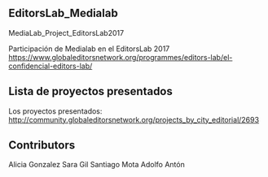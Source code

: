 ## EditorsLab_Medialab
MediaLab_Project_EditorsLab2017

Participación de Medialab en el EditorsLab 2017
https://www.globaleditorsnetwork.org/programmes/editors-lab/el-confidencial-editors-lab/

## Lista de proyectos presentados
Los proyectos presentados: http://community.globaleditorsnetwork.org/projects_by_city_editorial/2693

## Contributors

Alicia Gonzalez
Sara Gil
Santiago Mota
Adolfo Antón
